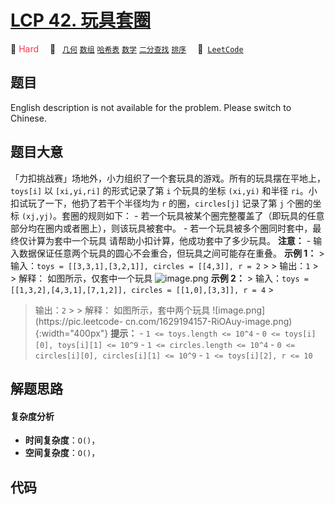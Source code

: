 # [LCP 42. 玩具套圈](https://leetcode.cn/problems/vFjcfV)

🔴 <font color=#ff334b>Hard</font>&emsp; 🔖&ensp; [`几何`](/outline/tag/geometry.md) [`数组`](/outline/tag/array.md) [`哈希表`](/outline/tag/hash-table.md) [`数学`](/outline/tag/math.md) [`二分查找`](/outline/tag/binary-search.md) [`排序`](/outline/tag/sorting.md)&emsp; 🔗&ensp;[`LeetCode`](https://leetcode.cn/problems/vFjcfV)

## 题目

English description is not available for the problem. Please switch to
Chinese.


## 题目大意

「力扣挑战赛」场地外，小力组织了一个套玩具的游戏。所有的玩具摆在平地上，`toys[i]` 以 `[xi,yi,ri]` 的形式记录了第 `i`
个玩具的坐标 `(xi,yi)` 和半径 `ri`。小扣试玩了一下，他扔了若干个半径均为 `r` 的圈，`circles[j]` 记录了第 `j`
个圈的坐标 `(xj,yj)`。套圈的规则如下： \- 若一个玩具被某个圈完整覆盖了（即玩具的任意部分均在圈内或者圈上），则该玩具被套中。 \-
若一个玩具被多个圈同时套中，最终仅计算为套中一个玩具 请帮助小扣计算，他成功套中了多少玩具。 **注意：** \-
输入数据保证任意两个玩具的圆心不会重合，但玩具之间可能存在重叠。 **示例 1：** > 输入：`toys = [[3,3,1],[3,2,1]],
circles = [[4,3]], r = 2` > > 输出：`1` > > 解释： 如图所示，仅套中一个玩具
![image.png](https://pic.leetcode-cn.com/1629194140-ydKiGF-image.png) **示例
2：** > 输入：`toys = [[1,3,2],[4,3,1],[7,1,2]], circles = [[1,0],[3,3]], r = 4` >
> 输出：`2` > > 解释： 如图所示，套中两个玩具 ![image.png](https://pic.leetcode-
cn.com/1629194157-RiOAuy-image.png){:width="400px"} **提示：** \- `1 <=
toys.length <= 10^4` \- `0 <= toys[i][0], toys[i][1] <= 10^9` \- `1 <=
circles.length <= 10^4` \- `0 <= circles[i][0], circles[i][1] <= 10^9` \- `1
<= toys[i][2], r <= 10`


## 解题思路

#### 复杂度分析

- **时间复杂度**：`O()`，
- **空间复杂度**：`O()`，

## 代码

```javascript

```